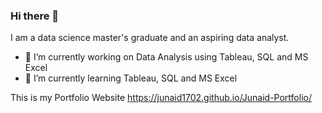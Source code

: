 ### Hi there 👋

I am a data science master's graduate and an aspiring data analyst.

- 🔭 I’m currently working on Data Analysis using Tableau, SQL and MS Excel
- 🌱 I’m currently learning Tableau, SQL and MS Excel

This is my Portfolio Website https://junaid1702.github.io/Junaid-Portfolio/
<!--
**Junaid1702/Junaid1702** is a ✨ _special_ ✨ repository because its `README.md` (this file) appears on your GitHub profile.

Here are some ideas to get you started:

- 🔭 I’m currently working on Data Analysis using Tableau, SQL and MS Excel
- 🌱 I’m currently learning Tableau, SQL and MS Excel
- 👯 I’m looking to collaborate on ...
- 🤔 I’m looking for help with ...
- 💬 Ask me about ...
- 📫 How to reach me: ...
- 😄 Pronouns: ...
- ⚡ Fun fact: ...
-->
